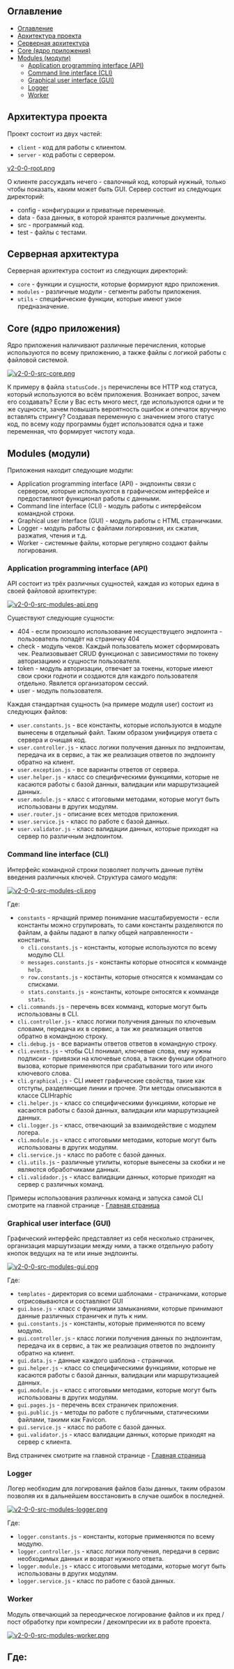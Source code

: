 ## Оглавление 

- [Оглавление](#оглавление)
- [Архитектура проекта](#архитектура-проекта)
- [Серверная архитектура](#серверная-архитектура)
- [Core (ядро приложения)](#core-ядро-приложения)
- [Modules (модули)](#modules-модули)
	- [Application programming interface (API)](#application-programming-interface-api)
	- [Command line interface (CLI)](#command-line-interface-cli)
	- [Graphical user interface (GUI)](#graphical-user-interface-gui)
	- [Logger](#logger)
	- [Worker](#worker)

## Архитектура проекта

Проект состоит из двух частей: 
- `client` - код для работы с клиентом.
- `server` - код работы с сервером.

[v2-0-0-root.png](https://postimg.cc/QKr56GqJ)

О клиенте рассуждать нечего - свалочный код, который нужный, только чтобы показать, каким может быть GUI. 
Сервер состоит из следующих директорий:
- config - конфигурации и приватные переменные.
- data - база данных, в которой хранятся различные документы.
- src - програмный код.
- test - файлы с тестами.

## Серверная архитектура

Серверная архитектура состоит из следующих директорий:
- `core` - функции и сущности, которые формируют ядро приложения.
- `modules` - различные модули - сегменты работы приложения.
- `utils` - специфические функции, которые имеют узкое предназначение.

## Core (ядро приложения)

Ядро приложения наличивают различные перечисления, которые используются по всему приложению, а также файлы с логикой работы с файловой системой.

[![v2-0-0-src-core.png](https://i.postimg.cc/ncGhdBwR/v2-0-0-src-core.png)](https://postimg.cc/PPNHJpHY)

К примеру в файла `statusCode.js` перечислены все HTTP код статуса, который используются во всём приложения. Возникает вопрос, зачем его создавать? Если у Вас есть много мест, где используются одни и те же сущности, зачем повышать вероятность ошибок и опечаток вручную вставлять стрингу? Создавая переменную с значением этого статус код, по всему коду программы будет использоватся одна и таже переменная, что формирует чистоту кода.

## Modules (модули)

Приложения находит следующие модули: 
- Application programming interface (API) - эндпоинты связи с сервером, которые используются в графическом интерфейсе и предоставляют функционал работы с данными.
- Command line interface (CLI) - модуль работы с интерфейсом командной строки.
- Graphical user interface (GUI) - модуль работы с HTML страничками.
- Logger - модуль работы с файлами логирования, их сжатия, разжатия, чтения и т.д.
- Worker - системные файлы, которые регулярно создают файлы логирования.

### Application programming interface (API)

API состоит из трёх различных сущностей, каждая из которых едина в своей файловой архитектуре:

[![v2-0-0-src-modules-api.png](https://i.postimg.cc/CMWcvffq/v2-0-0-src-modules-api.png)](https://postimg.cc/jC4622cx)

Существуют следующие сущности:
- 404 - если произошло использование несуществущего эндпоинта - пользователь попадёт на страничку 404
- check - модуль чеков. Каждый пользователь может сформировать чек. Реализовывает CRUD функционал с зависимостями по токену авторизациию и сущности пользователя.
- token - модуль авторизации, отвечает за токены, которые имеют свои сроки годноти и создаются для каждого пользователя отдельно. Явялется организатором сессий.
- user - модуль пользователя.

Каждая стандартная сущность (на примере модуля user) состоит из следующих файлов:
- `user.constants.js` - все константы, которые используются в модуле вынесены в отдельный файл. Таким образом унифицируя ответа с сервера и очищая код.
- `user.controller.js` - класс логики получения данных по эндпоинтам, передача их в сервис, а так же реализация ответов по эндпоинту обратно на клиент. 
- `user.exception.js` - все варианты ответов от сервера.
- `user.helper.js` - класс со специфическими функциями, которые не касаются работы с базой данных, валидации или маршрутизацией данных.
- `user.module.js` - класс с итоговыми методами, которые могут быть использованы в других модулям.
- `user.router.js` - описание всех методов приложения.
- `user.service.js` - класс по работе с базой данных. 
- `user.validator.js` - класс валидации данных, которые приходят на сервер по различным эндпоинтом.

### Command line interface (CLI)

Интерфейс командной строки позволяет получить данные путём введения различных ключей. Структура самого модуля:

[![v2-0-0-src-modules-cli.png](https://i.postimg.cc/QtWTVmJN/v2-0-0-src-modules-cli.png)](https://postimg.cc/mzBD5QnK)

Где:
- `constants` - ярчащий пример понимание масштабируемости - если константы можно сгрупировать, то сами константы разделяются по файлам, а файлы падают в папку общей направленности - константы.
  - `cli.constants.js` - константы, которые используются по всему модулю CLI.
  - `messages.constants.js` - константы которые относятся к комманде `help`.
  - `row.constants.js` - костанты, которые относятся к коммандам со списками.
  - `stats.constants.js` - константы, котоыре онтосятся к комманде `stats`.
- `cli.commands.js` - перечень всех комманд, которые могут быть использованы в CLI.
- `cli.controller.js` - класс логики получения данных по ключевым словами, передача их в сервис, а так же реализация ответов обратно в командною строку. 
- `cli.debug.js` - все варианты ответов ответов в командную строку.
- `cli.events.js` - чтобы CLI понимал, ключевые слова, ему нужны подписки - привязки на ключевые слова, а также функции обратного вызова, которые применяются при срабатывании того или иного ключевого слова.
- `cli.graphical.js` - CLI имеет графические свойства, такие как отступы, разделяющие линии и прочее. Эти методы описываются в классе CLIHraphic
- `cli.helper.js` - класс со специфическими функциями, которые не касаются работы с базой данных, валидации или маршрутизацией данных.
- `cli.logger.js` - класс, отвечающий за взаимодействие с модулем логера.
- `cli.module.js` - класс с итоговыми методами, которые могут быть использованы в других модулям.
- `cli.service.js` - класс по работе с базой данных. 
- `cli.utils.js` - различные утилиты, которые вынесены за скобки и не являются обработчиками данных.
- `cli.validador.js` - класс валидации данных, которые приходят на сервер с различных команд.

Примеры использования различных команд и запуска самой CLI смотрите на главной странице - [Главная страница](../README.md#command-line-interface-cli)

### Graphical user interface (GUI)

Графический интерфейс представляет из себя несколько страничек, организация маршутизации между ними, а также отдельную работу кнопок ведущих на те или иные эндпоинты.

[![v2-0-0-src-modules-gui.png](https://i.postimg.cc/qMdQ2hYM/v2-0-0-src-modules-gui.png)](https://postimg.cc/4nBzgdsr)

Где:
- `templates` - директория со всеми шаблонами - страничками, которые отрисовываются и составляют GUI
- `gui.base.js` - класс с функциями замыканиями, которые принимают данные различных страничек и путь к ним.
- `gui.constants.js` - константы, которые применяются по всему модулю.
- `gui.controller.js` - класс логики получения данных по эндпоинтам, передача их в сервис, а так же реализация ответов по эндпоинту обратно на клиент.
- `gui.data.js` - данные каждого шаблона - странички.
- `gui.helper.js` - класс со специфическими функциями, которые не касаются работы с базой данных, валидации или маршрутизацией данных.
- `gui.module.js` - класс с итоговыми методами, которые могут быть использованы в других модулям.
- `gui.pages.js` - перечень всех страничек приложения.
- `gui.public.js` - методы по работе с публичными, статическими файлами, такими как Favicon.
- `gui.service.js` - класс по работе с базой данных. 
- `gui.validator.js` - класс валидации данных, которые приходят на сервер с клиента.

Вид страничек смотрите на главной странице - [Главная страница](../README.md#graphical-user-interface-gui)

### Logger

Логер необходим для логирования файлов базы данных, таким образом позволяя их в дальнейшем восстановить в случае ошибок в последней.

[![v2-0-0-src-modules-logger.png](https://i.postimg.cc/CK3BqD1F/v2-0-0-src-modules-logger.png)](https://postimg.cc/B8CnWjHy)

Где:
- `logger.constants.js` - константы, которые применяются по всему модулю.
- `logger.controller.js` - класс логики получения, передачи в сервис необходимых данных и возврат нужного ответа.
- `logger.module.js` - класс с итоговыми методами, которые могут быть использованы в других модулям.
- `logger.service.js` - класс по работе с базой данных. 

### Worker

Модуль отвечающий за переодическое логирование файлов и их пред / пост обработку при компресии / декомпресии их в работе проекта.

[![v2-0-0-src-modules-worker.png](https://i.postimg.cc/6627hMRB/v2-0-0-src-modules-worker.png)](https://postimg.cc/z3NXzS0Q)

Где:
- 

